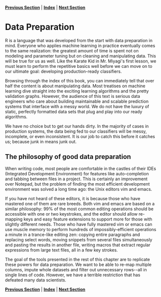 **[Previous Section](../introduction/troubleshooting.html)** | **[Index](../index.html)** | **[Next Section](training_versus_prediction.html)**

Data Preparation
=====

R is a language that was developed from the start with data preparation in mind.
Everyone who applies machine learning in practice eventually comes to the same realization:
the greatest amount of time is spent not on modeling and parameter tuning but on
cleaning and manipulating data. This will be true for us as well. Like the Karate Kid
in Mr. Miyagi's first lesson, we must learn to perform the repetitive basics well
before we can move on to our ultimate goal: developing production-ready classifiers.

Browsing through the index of this book, you can immediately tell that over half the content
is about manipulating data. Most treatises on machine learning dive straight into the 
exciting learning algorithms and the pretty validation graphs. However, the 
audience of this text is serious data engineers who care about building maintainable
and scalable prediction systems that interface with a messy world. We do not have the luxury
of static, perfectly formatted data sets that plug and play into our ready algorithms.

We have no choice but to get our hands dirty. In the majority of cases in production systems,
the data being fed to our classifiers will be messy, incomplete, or even inconsistent. It is our
job to catch this before it catches us; because junk in means junk out.

The philosophy of good data preparation
------

When writing code, most people are comfortable in the castles of their IDEs (Integrated Development
Environment) for features like auto-completion and tabbing between files in a project. This is certainly
an improvement over Notepad, but the problem of finding the most efficient development environment was solved
a long time ago: the Unix editors vim and emacs.

If you have not heard of these editors, it is because those who have mastered one of them are rare breeds.
Both vim and emacs are based on a similar philosophy: 99% of the most common editing operations should be 
accessible with one or two keystrokes, and the editor should allow re-mapping keys and easy feature extensions
to support more for those with slightly different needs. Those who have fully mastered vim or emacs can
use muscle memory to perform hundreds of impossibly-efficient operations a minute in a trance-like editing zen:
copying entire paragraphs and replacing select words, moving snippets from several files simultaneously
and pasting the results in another file, writing macros that extract regular expressions from large text
files, all in a few key strokes.

The goal of the tools presented in the rest of this chapter are to replicate these powers for data preparation.
We want to be able to re-map multiple columns, impute whole datasets and filter out unnecessary rows--all in single lines of code. However, we have a terrible restriction that has defeated many data scientists.

**[Previous Section](../introduction/troubleshooting.html)** | **[Index](../index.html)** | **[Next Section](training_versus_prediction.html)**

